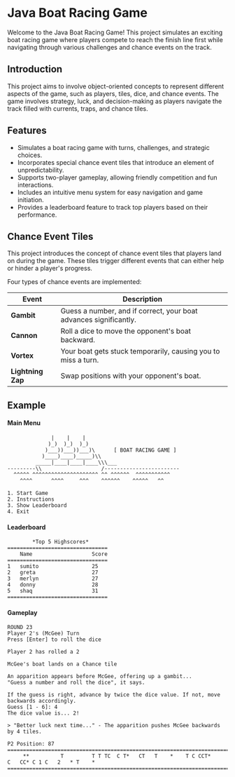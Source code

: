 # Java Boat Racing Game

Welcome to the Java Boat Racing Game! This project simulates an exciting boat racing game where players compete to reach the finish line first while navigating through various challenges and chance events on the track.

## Introduction
This project aims to involve object-oriented concepts to represent different aspects of the game, such as players, tiles, dice, and chance events. The game involves strategy, luck, and decision-making as players navigate the track filled with currents, traps, and chance tiles.

## Features

- Simulates a boat racing game with turns, challenges, and strategic choices.
- Incorporates special chance event tiles that introduce an element of unpredictability.
- Supports two-player gameplay, allowing friendly competition and fun interactions.
- Includes an intuitive menu system for easy navigation and game initiation.
- Provides a leaderboard feature to track top players based on their performance.


## Chance Event Tiles

This project introduces the concept of chance event tiles that players land on during the game. These tiles trigger different events that can either help or hinder a player's progress. 

Four types of chance events are implemented:

| Event             | Description                                                       |
|-------------------|-------------------------------------------------------------------|
| **Gambit**        | Guess a number, and if correct, your boat advances significantly. |
| **Cannon**        | Roll a dice to move the opponent's boat backward.                 |
| **Vortex**        | Your boat gets stuck temporarily, causing you to miss a turn.     |
| **Lightning Zap** | Swap positions with your opponent's boat.                       |



## Example
#### Main Menu
``` plaintext
              |    |    |
             )_)  )_)  )_)
            )___))___))___)\      [ BOAT RACING GAME ]
           )____)____)_____)\\
         _____|____|____|____\\\___
---------\\                   /------------------------
  ^^^^^ ^^^^^^^^^^^^^^^^^^^^^ ^^ ^^^^^^  ^^^^^^^^^^^
    ^^^^      ^^^^     ^^^    ^^^^^^    ^^^^^   ^^

1. Start Game
2. Instructions
3. Show Leaderboard
4. Exit
```

#### Leaderboard
``` plaintext
        *Top 5 Highscores*
================================
    Name                   Score     
================================
1   sumito                 25        
2   greta                  27        
3   merlyn                 27        
4   donny                  28        
5   shaq                   31        
================================
```

#### Gameplay
```
ROUND 23
Player 2's (McGee) Turn
Press [Enter] to roll the dice

Player 2 has rolled a 2

McGee's boat lands on a Chance tile 

An apparition appears before McGee, offering up a gambit...
"Guess a number and roll the dice", it says.

If the guess is right, advance by twice the dice value. If not, move backwards accordingly.
Guess [1 - 6]: 4
The dice value is... 2!

> "Better luck next time..." - The apparition pushes McGee backwards by 4 tiles.

P2 Position: 87
====================================================================================================
     **          T         T T TC  C T*   CT   T    *    T C CCT*      C   CC* C 1 C   2   * T    * 
====================================================================================================
```
